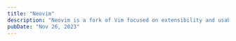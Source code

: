 ```yaml
---
title: "Neovim"
description: "Neovim is a fork of Vim focused on extensibility and usability."
pubDate: "Nov 26, 2023"
---
```

